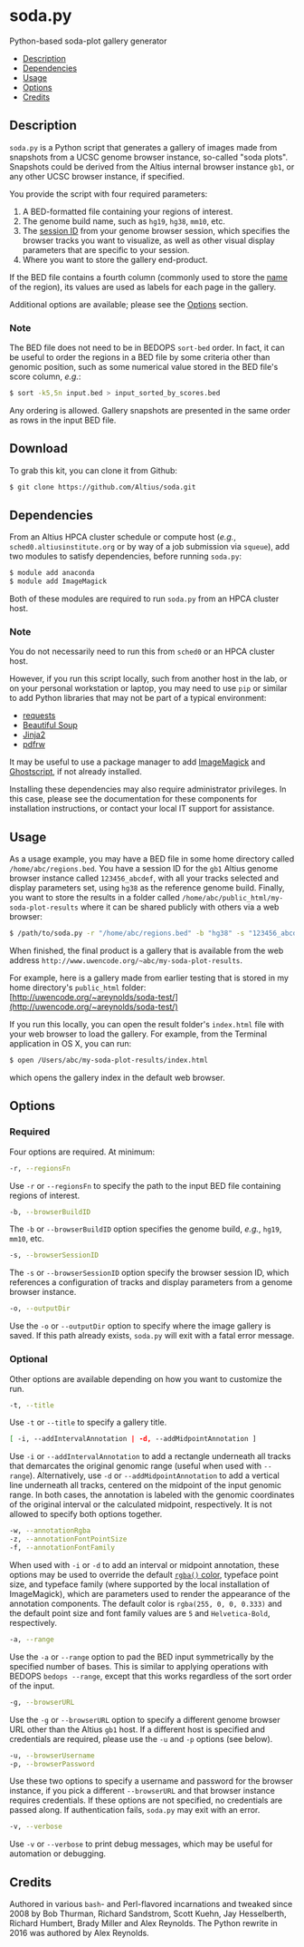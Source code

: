 # soda.py
Python-based soda-plot gallery generator

- [Description](#description)
- [Dependencies](#dependencies)
- [Usage](#usage)
- [Options](#options)
- [Credits](#credits)

## Description

`soda.py` is a Python script that generates a gallery of images made from snapshots from a UCSC genome browser instance, so-called "soda plots". Snapshots could be derived from the Altius internal browser instance `gb1`, or any other UCSC browser instance, if specified.

You provide the script with four required parameters:

1. A BED-formatted file containing your regions of interest.
2. The genome build name, such as `hg19`, `hg38`, `mm10`, etc.
3. The [session ID](https://genome.ucsc.edu/goldenpath/help/hgSessionHelp.html) from your genome browser session, which specifies the browser tracks you want to visualize, as well as other visual display parameters that are specific to your session.
4. Where you want to store the gallery end-product.

If the BED file contains a fourth column (commonly used to store the [name](https://genome.ucsc.edu/FAQ/FAQformat.html#format1) of the region), its values are used as labels for each page in the gallery.

Additional options are available; please see the [Options](#options) section.

### Note

The BED file does not need to be in BEDOPS `sort-bed` order. In fact, it can be useful to order the regions in a BED file by some criteria other than genomic position, such as some numerical value stored in the BED file's score column, *e.g.*:

```bash
$ sort -k5,5n input.bed > input_sorted_by_scores.bed
```

Any ordering is allowed. Gallery snapshots are presented in the same order as rows in the input BED file.

## Download

To grab this kit, you can clone it from Github:

```bash
$ git clone https://github.com/Altius/soda.git
```

## Dependencies

From an Altius HPCA cluster schedule or compute host (*e.g.*, `sched0.altiusinstitute.org` or by way of a job submission via `squeue`), add two modules to satisfy dependencies, before running `soda.py`:

```bash
$ module add anaconda
$ module add ImageMagick
```

Both of these modules are required to run `soda.py` from an HPCA cluster host.

### Note

You do not necessarily need to run this from `sched0` or an HPCA cluster host. 

However, if you run this script locally, such from another host in the lab, or on your personal workstation or laptop, you may need to use `pip` or similar to add Python libraries that may not be part of a typical environment:

* [requests](https://pypi.python.org/pypi/requests)
* [Beautiful Soup](https://pypi.python.org/pypi/beautifulsoup4)
* [Jinja2](https://pypi.python.org/pypi/Jinja2)
* [pdfrw](https://pypi.python.org/pypi/pdfrw)

It may be useful to use a package manager to add [ImageMagick](http://www.imagemagick.org) and [Ghostscript](http://www.ghostscript.com/), if not already installed.

Installing these dependencies may also require administrator privileges. In this case, please see the documentation for these components for installation instructions, or contact your local IT support for assistance.

## Usage

As a usage example, you may have a BED file in some home directory called `/home/abc/regions.bed`. You have a session ID for the `gb1` Altius genome browser instance called `123456_abcdef`, with all your tracks selected and display parameters set, using `hg38` as the reference genome build. Finally, you want to store the results in a folder called `/home/abc/public_html/my-soda-plot-results` where it can be shared publicly with others via a web browser:

```bash
$ /path/to/soda.py -r "/home/abc/regions.bed" -b "hg38" -s "123456_abcdef" -o "/home/abc/public_html/my-soda-plot-results"
```

When finished, the final product is a gallery that is available from the web address `http://www.uwencode.org/~abc/my-soda-plot-results`.

For example, here is a gallery made from earlier testing that is stored in my home directory's `public_html` folder: [http://uwencode.org/~areynolds/soda-test/](http://uwencode.org/~areynolds/soda-test/)

If you run this locally, you can open the result folder's `index.html` file with your web browser to load the gallery. For example, from the Terminal application in OS X, you can run:

```bash
$ open /Users/abc/my-soda-plot-results/index.html
```

which opens the gallery index in the default web browser.

## Options

### Required

Four options are required. At minimum:

```bash
-r, --regionsFn
```

Use `-r` or `--regionsFn` to specify the path to the input BED file containing regions of interest.

```bash
-b, --browserBuildID
```

The `-b` or `--browserBuildID` option specifies the genome build, *e.g.*, `hg19`, `mm10`, etc.

```bash
-s, --browserSessionID
```

The `-s` or `--browserSessionID` option specify the browser session ID, which references a configuration of tracks and display parameters from a genome browser instance.

```bash
-o, --outputDir
```

Use the `-o` or `--outputDir` option to specify where the image gallery is saved. If this path already exists, `soda.py` will exit with a fatal error message.

### Optional

Other options are available depending on how you want to customize the run.

```bash
-t, --title
```

Use `-t` or `--title` to specify a gallery title.

```bash
[ -i, --addIntervalAnnotation | -d, --addMidpointAnnotation ]
```

Use `-i` or `--addIntervalAnnotation` to add a rectangle underneath all tracks that demarcates the original genomic range (useful when used with `--range`). Alternatively, use `-d` or `--addMidpointAnnotation` to add a vertical line underneath all tracks, centered on the midpoint of the input genomic range. In both cases, the annotation is labeled with the genomic coordinates of the original interval or the calculated midpoint, respectively. It is not allowed to specify both options together.

```bash
-w, --annotationRgba
-z, --annotationFontPointSize
-f, --annotationFontFamily
```

When used with `-i` or `-d` to add an interval or midpoint annotation, these options may be used to override the default [`rgba()` color](http://www.w3schools.com/cssref/css_colors_legal.asp), typeface point size, and typeface family (where supported by the local installation of ImageMagick), which are parameters used to render the appearance of the annotation components. The default color is `rgba(255, 0, 0, 0.333)` and the default point size and font family values are `5` and `Helvetica-Bold`, respectively. 

```bash
-a, --range
```

Use the `-a` or `--range` option to pad the BED input symmetrically by the specified number of bases. This is similar to applying operations with BEDOPS `bedops --range`, except that this works regardless of the sort order of the input.

```bash
-g, --browserURL
```

Use the `-g` or `--browserURL` option to specify a different genome browser URL other than the Altius `gb1` host. If a different host is specified and credentials are required, please use the `-u` and `-p` options (see below).

```bash
-u, --browserUsername
-p, --browserPassword
```

Use these two options to specify a username and password for the browser instance, if you pick a different `--browserURL` and that browser instance requires credentials. If these options are not specified, no credentials are passed along. If authentication fails, `soda.py` may exit with an error.

```bash
-v, --verbose
```

Use `-v` or `--verbose` to print debug messages, which may be useful for automation or debugging.

## Credits

Authored in various `bash`- and Perl-flavored incarnations and tweaked since 2008 by Bob Thurman, Richard Sandstrom, Scott Kuehn, Jay Hesselberth, Richard Humbert, Brady Miller and Alex Reynolds. The Python rewrite in 2016 was authored by Alex Reynolds.
